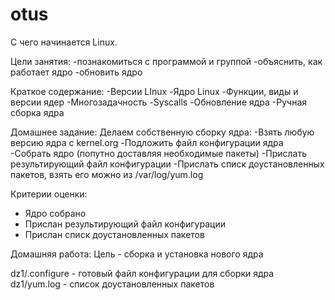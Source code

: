 # otus

С чего начинается Linux. 

Цели занятия:
-познакомиться с программой и группой
-объяснить, как работает ядро
-обновить ядро

Краткое содержание:
-Версии LInux
-Ядро Linux
-Функции, виды и версии ядер
-Многозадачность
-Syscalls
-Обновление ядра
-Ручная сборка ядра
 
Домашнее задание:
Делаем собственную сборку ядра:
-Взять любую версию ядра с kernel.org
-Подложить файл конфигурации ядра
-Собрать ядро (попутно доставляя необходимые пакеты)
-Прислать результирующий файл конфигурации
-Прислать списк доустановленных пакетов, взять его можно из /var/log/yum.log

Критерии оценки:
- Ядро собрано
- Прислан результирующий файл конфигурации
- Прислан списк доустановленных пакетов

Домашняя работа:
Цель - сборка и установка нового ядра

dz1/.configure - готовый файл конфигурации для сборки ядра
dz1/yum.log - список доустановленных пакетов

